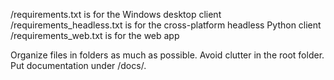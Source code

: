 /requirements.txt is for the Windows desktop client
/requirements_headless.txt is for the cross-platform headless Python client
/requirements_web.txt is for the web app

Organize files in folders as much as possible. 
Avoid clutter in the root folder. 
Put documentation under /docs/.